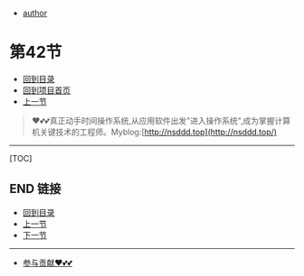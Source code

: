 + [author](https://github.com/3293172751)
# 第42节
+ [回到目录](../README.md)
+ [回到项目首页](../../README.md)
+ [上一节](41.md)
> ❤️💕💕真正动手时间操作系统,从应用软件出发"进入操作系统",成为掌握计算机关键技术的工程师。Myblog:[http://nsddd.top](http://nsddd.top/)
---
[TOC]





## END 链接
+ [回到目录](../README.md)
+ [上一节](41.md)
+ [下一节](43.md)
---
+ [参与贡献❤️💕💕](https://github.com/3293172751/Block_Chain/blob/master/Git/git-contributor.md)
